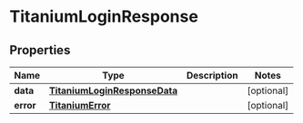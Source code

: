 

# TitaniumLoginResponse


## Properties

| Name | Type | Description | Notes |
|------------ | ------------- | ------------- | -------------|
|**data** | [**TitaniumLoginResponseData**](TitaniumLoginResponseData.md) |  |  [optional] |
|**error** | [**TitaniumError**](TitaniumError.md) |  |  [optional] |



